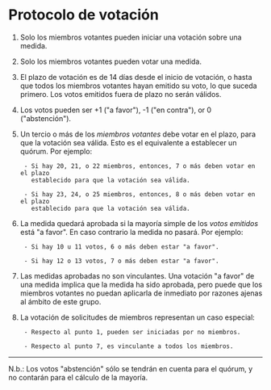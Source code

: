 Protocolo de votación
=====================

1. Solo los miembros votantes pueden iniciar una votación sobre una medida.

2. Solo los miembros votantes pueden votar una medida.

3. El plazo de votación es de 14 días desde el inicio de votación, o hasta que
todos los miembros votantes hayan emitido su voto, lo que suceda primero. Los votos
emitidos fuera de plazo no serán válidos.

4. Los votos pueden ser +1 ("a favor"), -1 ("en contra"), or 0 ("abstención").

5. Un tercio o más de los *miembros votantes* debe votar en el plazo, para que la 
votación sea válida. Esto es el equivalente a establecer un quórum. Por ejemplo:

        - Si hay 20, 21, o 22 miembros, entonces, 7 o más deben votar en el plazo
          establecido para que la votación sea válida.

        - Si hay 23, 24, o 25 miembros, entonces, 8 o más deben votar en el plazo
          establecido para que la votación sea válida.

6. La medida quedará aprobada si la mayoría simple de los *votos emitidos* está "a favor".
En caso contrario la medida no pasará. Por ejemplo:

        - Si hay 10 u 11 votos, 6 o más deben estar "a favor".

        - Si hay 12 o 13 votos, 7 o más deben estar "a favor".

7. Las medidas aprobadas no son vinculantes. Una votación "a favor" de una medida implica
que la medida ha sido aprobada, pero puede que los miembros votantes no puedan aplicarla
de inmediato por razones ajenas al ámbito de este grupo.

8. La votación de solicitudes de miembros representan un caso especial:

        - Respecto al punto 1, pueden ser iniciadas por no miembros.

        - Respecto al punto 7, es vinculante a todos los miembros.

* * *

N.b.: Los votos "abstención" sólo se tendrán en cuenta para el quórum, y no contarán para el
cálculo de la mayoría.

